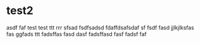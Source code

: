 test2
=====
asdf
faf
test
test
ttt
rrr
sfsad
fsdfsadsd
fdaffdsafsdaf
sf
fsdf
fasd
jjlkjlksfas
fas
ggfads
ttt
fadsffas
fasd
dasf
fadsffasd
fasf
fadsf
faf
